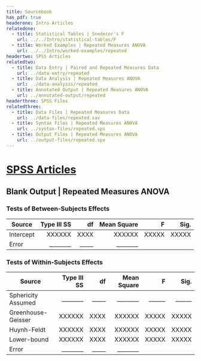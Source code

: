 ```yaml
---
title: Sourcebook
has_pdf: true
headerone: Intro Articles
relatedone:
  - title: Statistical Tables | Snedecor's F
    url: ../../Intro/statistical-tables/F
  - title: Worked Examples | Repeated Measures ANOVA
    url: ../../Intro/worked-examples/repeated
headertwo: SPSS Articles
relatedtwo:
  - title: Data Entry | Paired and Repeated Measures Data
    url: ../data-entry/repeated
  - title: Data Analysis | Repeated Measures ANOVA
    url: ../data-analysis/repeated
  - title: Annotated Output | Repeated Measures ANOVA
    url: ../annotated-output/repeated
headerthree: SPSS Files
relatedthree:
  - title: Data Files | Repeated Measures Data
    url: ../data-files/repeated.sav
  - title: Syntax Files | Repeated Measures ANOVA
    url: ../syntax-files/repeated.sps
  - title: Output Files | Repeated Measures ANOVA
    url: ../output-files/repeated.spv
---
```


# [SPSS Articles](../index.md)

## Blank Output | Repeated Measures ANOVA


### Tests of Between-Subjects Effects

| Source    | Type III SS | df    | Mean Square | F      | Sig.   |
|-----------|------------:|------:|------------:|-------:|-------:|
| Intercept | XXXXXX      | XXXX  | XXXXXX      | XXXXX  | XXXXX  |
| Error     | ________    | _____ | ________    |        |        |

### Tests of Within-Subjects Effects

| Source             | Type III SS | df    | Mean Square | F      | Sig.   |
|--------------------|------------:|------:|------------:|-------:|-------:|
| Sphericity Assumed | ________    | _____ | ________    | ______ | ______ |
| Greenhouse-Geisser | XXXXXX      | XXXX  | XXXXXX      | XXXXX  | XXXXX  |
| Huynh-Feldt        | XXXXXX      | XXXX  | XXXXXX      | XXXXX  | XXXXX  |
| Lower-bound        | XXXXXX      | XXXX  | XXXXXX      | XXXXX  | XXXXX  |
| Error              | ________    | _____ | ________    |        |        |
